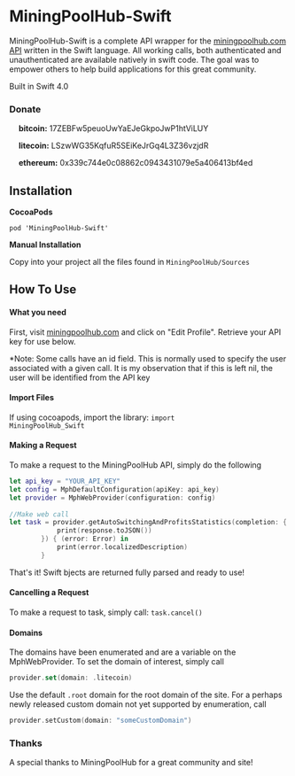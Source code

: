 # MiningPoolHub-Swift
MiningPoolHub-Swift is a complete API wrapper for the [miningpoolhub.com API](https://github.com/miningpoolhub/php-mpos/wiki/API-Reference) written in the Swift language. All working calls, both authenticated and unauthenticated are available natively in swift code. The goal was to empower others to help build applications for this great community.

Built in Swift 4.0

### Donate

<span><img width=13px src="https://i.pinimg.com/originals/c2/9e/0c/c29e0cba21b01826ab5d87187bd2c793.png" />
</span><span><b>bitcoin:</b>     17ZEBFw5peuoUwYaEJeGkpoJwP1htViLUY </span>


<span><img width=13px src="https://getcoin.site/litecoin/LTC.png" />
</span><span><b>litecoin:</b>     LSzwWG35KqfuR5SEiKeJrGq4L3Z36vzjdR </span>

<span><img width=13px src="https://cdn4.iconfinder.com/data/icons/cryptocoins/227/ETH-alt-128.png" />
</span><span><b>ethereum:</b>     0x339c744e0c08862c0943431079e5a406413bf4ed </span>

## Installation

**CocoaPods**

<code>pod 'MiningPoolHub-Swift'</code>

**Manual Installation**

Copy into your project all the files found in <code>MiningPoolHub/Sources</code>

## How To Use

#### What you need

First, visit [miningpoolhub.com](miningpoolhub.com) and click on "Edit Profile". Retrieve your API key for use below.

*Note: Some calls have an id field. This is normally used to specify the user associated with a given call. It is my observation that if this is left nil, the user will be identified from the API key

#### Import Files
If using cocoapods, import the library: <code>import MiningPoolHub_Swift</code>

#### Making a Request
To make a request to the MiningPoolHub API, simply do the following
```swift
let api_key = "YOUR_API_KEY"
let config = MphDefaultConfiguration(apiKey: api_key)
let provider = MphWebProvider(configuration: config)
        
//Make web call
let task = provider.getAutoSwitchingAndProfitsStatistics(completion: { (response: MphListResponse<MphAutoSwitchingProfitStatistics>) in
            print(response.toJSON())
        }) { (error: Error) in
            print(error.localizedDescription)
        }
```

That's it! Swift bjects are returned fully parsed and ready to use!

#### Cancelling a Request
To make a request to task, simply call: <code>task.cancel()</code>

#### Domains
The domains have been enumerated and are a variable on the MphWebProvider. To set the domain of interest, simply call
```swift
provider.set(domain: .litecoin)
```

Use the default <code>.root</code> domain for the root domain of the site. For a perhaps newly released custom domain not yet supported by enumeration, call

```swift
provider.setCustom(domain: "someCustomDomain")
```

### Thanks
A special thanks to MiningPoolHub for a great community and site!
